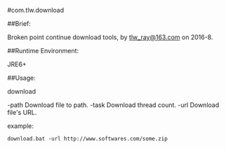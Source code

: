 #com.tlw.download

##Brief:

Broken point continue download tools, by tlw_ray@163.com on 2016-8.

##Runtime Environment:

JRE6+

##Usage: 

download

 -path <path>   Download file to path.
 -task <task>   Download thread count.
 -url <url>     Download file's URL.


example:

	download.bat -url http://www.softwares.com/some.zip
